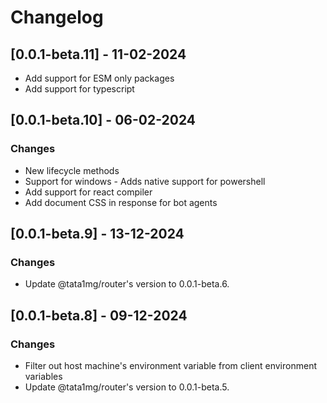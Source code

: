 # Changelog

## [0.0.1-beta.11] - 11-02-2024

-   Add support for ESM only packages
-   Add support for typescript

## [0.0.1-beta.10] - 06-02-2024

### Changes

-   New lifecycle methods
-   Support for windows - Adds native support for powershell
-   Add support for react compiler
-   Add document CSS in response for bot agents

## [0.0.1-beta.9] - 13-12-2024

### Changes

-   Update @tata1mg/router's version to 0.0.1-beta.6.

## [0.0.1-beta.8] - 09-12-2024

### Changes

-   Filter out host machine's environment variable from client environment variables
-   Update @tata1mg/router's version to 0.0.1-beta.5.
